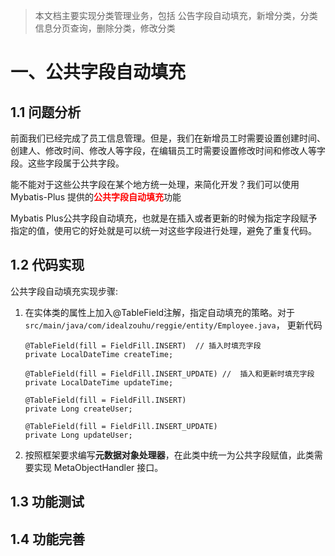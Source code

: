 > 本文档主要实现分类管理业务，包括 公告字段自动填充，新增分类，分类信息分页查询，删除分类，修改分类



# 一、公共字段自动填充

## 1.1 问题分析

前面我们已经完成了员工信息管理。但是，我们在新增员工时需要设置创建时间、创建人、修改时间、修改人等字段，在编辑员工时需要设置修改时间和修改人等字段。这些字段属于公共字段。

能不能对于这些公共字段在某个地方统一处理，来简化开发？我们可以使用 Mybatis-Plus 提供的<font color="red">**公共字段自动填充**</font>功能

Mybatis Plus公共字段自动填充，也就是在插入或者更新的时候为指定字段赋予指定的值，使用它的好处就是可以统一对这些字段进行处理，避免了重复代码。

## 1.2 代码实现

公共字段自动填充实现步骤:

1. 在实体类的属性上加入@TableField注解，指定自动填充的策略。对于 `src/main/java/com/idealzouhu/reggie/entity/Employee.java`， 更新代码

   ```
   @TableField(fill = FieldFill.INSERT)  // 插入时填充字段
   private LocalDateTime createTime;
   
   @TableField(fill = FieldFill.INSERT_UPDATE) //  插入和更新时填充字段
   private LocalDateTime updateTime;
   
   @TableField(fill = FieldFill.INSERT)
   private Long createUser;
   
   @TableField(fill = FieldFill.INSERT_UPDATE)
   private Long updateUser;
   ```

2. 按照框架要求编写**元数据对象处理器**，在此类中统一为公共字段赋值，此类需要实现 MetaObjectHandler 接口。





## 1.3 功能测试



## 1.4 功能完善